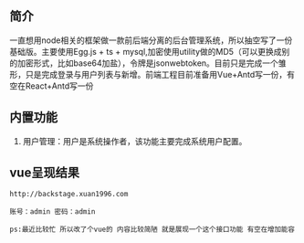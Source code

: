

## 简介

一直想用node相关的框架做一款前后端分离的后台管理系统，所以抽空写了一份基础版。主要使用Egg.js + ts + mysql,加密使用utility做的MD5（可以更换成别的加密形式，比如base64加盐），令牌是jsonwebtoken。目前只是完成一个雏形，只是完成登录与用户列表与新增。前端工程目前准备用Vue+Antd写一份，有空在React+Antd写一份


## 内置功能

1.  用户管理：用户是系统操作者，该功能主要完成系统用户配置。
## vue呈现结果
    http://backstage.xuan1996.com
    
    账号：admin 密码：admin

    ps:最近比较忙 所以改了个vue的 内容比较简陋 就是展现一个这个接口功能 有空在增加能容





